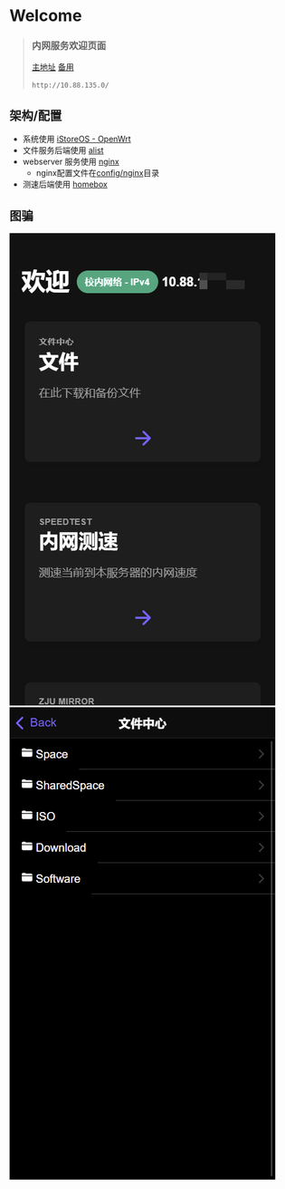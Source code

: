 # Welcome
> ### 内网服务欢迎页面
> 
> [主地址](http://10.88.135.0/)
> [备用](http://10.88.135.1/)
> ```
> http://10.88.135.0/
> ```


## 架构/配置
- 系统使用 [iStoreOS - OpenWrt](https://www.istoreos.com/)
- 文件服务后端使用 [alist](https://github.com/alist-org/alist)
- webserver 服务使用 [nginx](https://openwrt.org/docs/guide-user/services/webserver/nginx)
  - nginx配置文件在[config/nginx](config/nginx/)目录
- 测速后端使用 [homebox](https://github.com/XGHeaven/homebox/tree/master)

## 图骗
![效果](img/home.png)
![文件中心](img/files.png)
